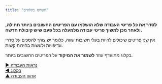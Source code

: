 ```yaml
---
title: "תעדוף בקלוגים"
---
```



**לסדר את כל פריטי העבודה שלא הושלמו עם הפריטים החשובים ביותר תחילה, ולאחר מכן למשוך פריטי עבודה מלמעלה בכל פעם שיש קיבולת חדשה.**

אין שני פריטים שיכולים להיות בעלי חשיבות שווה, כלומר יש צורך להסכים על סדרי עדיפויות ולעשות בחירות קשות.

בקלוג מתועדף עוזר **לשמור את המיקוד** על הפריטים החשובים ביותר.

[&#9654; נראות העבודה](visualize-work.html)<br/>[&#9664; בקלוג](backlog.html)<br/>[&#9650; ארגון העבודה](organizing-work.html)


